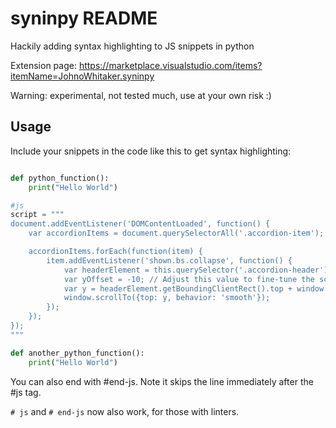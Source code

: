 # syninpy README

Hackily adding syntax highlighting to JS snippets in python

Extension page: https://marketplace.visualstudio.com/items?itemName=JohnoWhitaker.syninpy

Warning: experimental, not tested much, use at your own risk :)

## Usage

Include your snippets in the code like this to get syntax highlighting:


```python

def python_function():
    print("Hello World")

#js
script = """
document.addEventListener('DOMContentLoaded', function() {
    var accordionItems = document.querySelectorAll('.accordion-item');

    accordionItems.forEach(function(item) {
        item.addEventListener('shown.bs.collapse', function() {
            var headerElement = this.querySelector('.accordion-header');
            var yOffset = -10; // Adjust this value to fine-tune the scroll position
            var y = headerElement.getBoundingClientRect().top + window.pageYOffset + yOffset;
            window.scrollTo({top: y, behavior: 'smooth'});
        });
    });
});
"""

def another_python_function():
    print("Hello World")

```

You can also end with #end-js. Note it skips the line immediately after the #js tag.

`# js` and `# end-js` now also work, for those with linters.